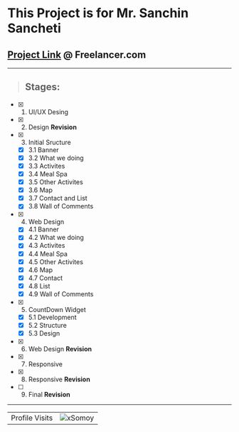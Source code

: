 # This Project is for Mr. Sanchin Sancheti
 ## [Project Link](https://www.freelancer.com/contest/build-me-a-home-page-for-an-event-page-2221147) @ Freelancer.com
---
 > ## Stages:
- [x] 1. UI/UX Desing 
- [x] 2. Design **Revision**
- [x] 3. Initial Sructure
  - [x] 3.1 Banner 
  - [x] 3.2 What we doing
  - [x] 3.3 Activites
  - [x] 3.4 Meal Spa
  - [x] 3.5 Other Activites
  - [x] 3.6 Map
  - [x] 3.7 Contact and List
  - [x] 3.8 Wall of Comments
- [x] 4. Web Design
  - [x] 4.1 Banner 
  - [x] 4.2 What we doing
  - [x] 4.3 Activites 
  - [x] 4.4 Meal Spa
  - [x] 4.5 Other Activites
  - [x] 4.6 Map
  - [x] 4.7 Contact
  - [x] 4.8 List
  - [x] 4.9 Wall of Comments
- [x] 5. CountDown Widget
  - [x] 5.1 Development
  - [x] 5.2 Structure
  - [x] 5.3 Design
- [x] 6. Web Design **Revision**
- [x] 7. Responsive
- [x] 8. Responsive **Revision**
- [ ] 9. Final **Revision**

*** 
<!-- visitor counter -->
<table aligh="center">
  <tr>
    <td>Profile Visits</td>
    <td><img src="https://profile-counter.glitch.me/xsomoy/count.svg" alt="xSomoy" /></td>
  </tr>
</table>
